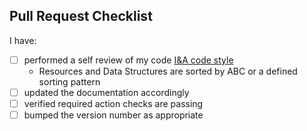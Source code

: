 ## Pull Request Checklist

I have:
- [ ] performed a self review of my code [I&A code style](https://github.com/asfadmin/ia-standards/blob/main/standards.md)
    - Resources and Data Structures are sorted by ABC or a defined sorting pattern
- [ ] updated the documentation accordingly
- [ ] verified required action checks are passing
- [ ] bumped the version number as appropriate
